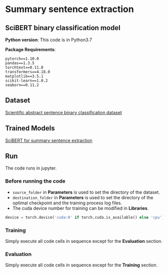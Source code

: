 # Summary sentence extraction

## SciBERT binary classification model

**Python version**: This code is in Python3.7

**Package Requirements**:
```
pytorch==1.10.0
pandas==1.3.5
torchtext==0.11.0
transformers==4.18.0
matplotlib==3.5.1
scikit-learn==1.0.2
seaborn==0.11.2
```
## Dataset
[Scientific abstract sentence binary classification dataset](https://drive.google.com/file/d/1LKK3sK_BrhWZLMr8hiw7uMvMHvXcmH1h/view?usp=sharing)
## Trained Models
[SciBERT for summary sentence extraction](https://drive.google.com/file/d/1LKK3sK_BrhWZLMr8hiw7uMvMHvXcmH1h/view?usp=sharing)
## Run

The code runs in jupyter.

### Before running the code

* `source_folder` in **Parameters** is used to set the directory of the dataset.
* `destination_folder` in **Parameters** is used to set the directory of the optimal checkpoint and the training process log files.
* The cuda device number for training can be modified in **Libraries**.

```python
device = torch.device('cuda:0' if torch.cuda.is_available() else 'cpu')
```

### Training

Simply execute all code cells in sequence except for the **Evaluation** section.

### Evaluation

Simply execute all code cells in sequence except for the **Training** section.